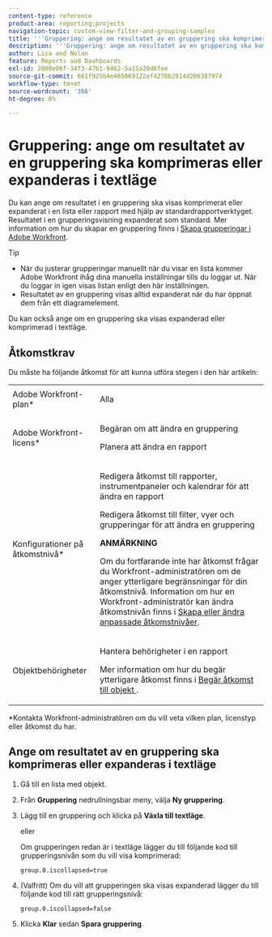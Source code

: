 ```yaml
---
content-type: reference
product-area: reporting;projects
navigation-topic: custom-view-filter-and-grouping-samples
title: '''Gruppering: ange om resultatet av en gruppering ska komprimeras eller expanderas i textläge'
description: '''Gruppering: ange om resultatet av en gruppering ska komprimeras eller expanderas i textläge'
author: Lisa and Nolan
feature: Reports and Dashboards
exl-id: 2880e06f-34f3-47b1-9462-5a15a20d6fee
source-git-commit: 661f925b4e485069122ef4278b2914d206387974
workflow-type: tm+mt
source-wordcount: '366'
ht-degree: 0%

---
```


# Gruppering: ange om resultatet av en gruppering ska komprimeras eller expanderas i textläge

<!--
<p data-mc-conditions="QuicksilverOrClassic.Draft mode">(NOTE: this article: NWE only; not possible in classic) </p>
-->

Du kan ange om resultatet i en gruppering ska visas komprimerat eller expanderat i en lista eller rapport med hjälp av standardrapportverktyget. Resultatet i en grupperingsvisning expanderat som standard. Mer information om hur du skapar en gruppering finns i [Skapa grupperingar i Adobe Workfront](../../../reports-and-dashboards/reports/reporting-elements/create-groupings.md).

<!--
<p data-mc-conditions="QuicksilverOrClassic.Draft mode">(NOTE: the tips repeat in the Create groupings to organize results article, Understanding text mode, Edit groupings to organize reports, Create a Custom Report; create a snippet when convenient)</p>
-->

>[!TIP]
>
>* När du justerar grupperingar manuellt när du visar en lista kommer Adobe Workfront ihåg dina manuella inställningar tills du loggar ut. När du loggar in igen visas listan enligt den här inställningen.
>* Resultatet av en gruppering visas alltid expanderat när du har öppnat dem från ett diagramelement.
>


Du kan också ange om en gruppering ska visas expanderad eller komprimerad i textläge.

## Åtkomstkrav

Du måste ha följande åtkomst för att kunna utföra stegen i den här artikeln:

<table style="table-layout:auto"> 
 <col> 
 <col> 
 <tbody> 
  <tr> 
   <td role="rowheader">Adobe Workfront-plan*</td> 
   <td> <p>Alla</p> </td> 
  </tr> 
  <tr> 
   <td role="rowheader">Adobe Workfront-licens*</td> 
   <td> <p>Begäran om att ändra en gruppering </p>
   <p>Planera att ändra en rapport</p> </td> 
  </tr> 
  <tr> 
   <td role="rowheader">Konfigurationer på åtkomstnivå*</td> 
   <td> <p>Redigera åtkomst till rapporter, instrumentpaneler och kalendrar för att ändra en rapport</p> <p>Redigera åtkomst till filter, vyer och grupperingar för att ändra en gruppering</p> <p><b>ANMÄRKNING</b>

Om du fortfarande inte har åtkomst frågar du Workfront-administratören om de anger ytterligare begränsningar för din åtkomstnivå. Information om hur en Workfront-administratör kan ändra åtkomstnivån finns i <a href="../../../administration-and-setup/add-users/configure-and-grant-access/create-modify-access-levels.md" class="MCXref xref">Skapa eller ändra anpassade åtkomstnivåer</a>.</p> </td>
</tr>  
  <tr> 
   <td role="rowheader">Objektbehörigheter</td> 
   <td> <p>Hantera behörigheter i en rapport</p> <p>Mer information om hur du begär ytterligare åtkomst finns i <a href="../../../workfront-basics/grant-and-request-access-to-objects/request-access.md" class="MCXref xref">Begär åtkomst till objekt </a>.</p> </td> 
  </tr> 
 </tbody> 
</table>

&#42;Kontakta Workfront-administratören om du vill veta vilken plan, licenstyp eller åtkomst du har.

## Ange om resultatet av en gruppering ska komprimeras eller expanderas i textläge

1. Gå till en lista med objekt.
1. Från **Gruppering** nedrullningsbar meny, välja **Ny gruppering**.

1. Lägg till en gruppering och klicka på **Växla till textläge**.

   eller

   Om grupperingen redan är i textläge lägger du till följande kod till grupperingsnivån som du vill visa komprimerad:

   ```
   group.0.iscollapsed=true
   ```

1. (Valfritt) Om du vill att grupperingen ska visas expanderad lägger du till följande kod till rätt grupperingsnivå:

   ```
   group.0.iscollapsed=false
   ```

1. Klicka **Klar** sedan **Spara gruppering**.
